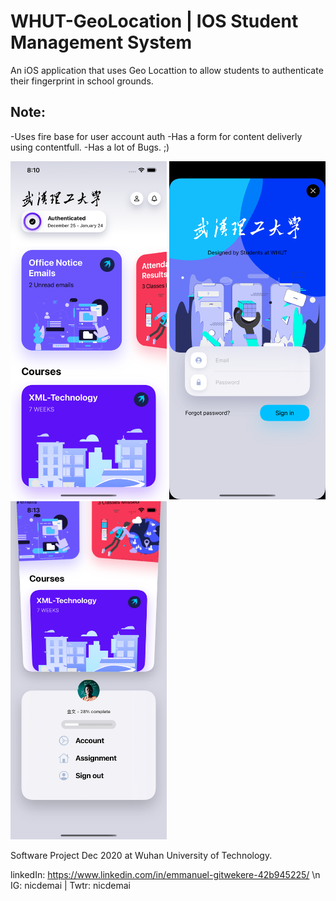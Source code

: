 # WHUT-GeoLocation | IOS Student Management System
An iOS application that uses Geo Locattion to allow students to authenticate their fingerprint in school grounds. 

## Note:
-Uses fire base for user account auth
-Has a form for content deliverly using contentfull.
-Has a lot of Bugs. ;)

<img src="https://github.com/azerty166/WHUT-GeoLocation/blob/main/Screens/Simulator%20Screen%20Shot%20-%20iPhone%2013%20Pro%20Max%20-%202021-11-20%20at%2020.10.00.png" width="250" />  <img src="https://github.com/azerty166/WHUT-GeoLocation/blob/main/Screens/Simulator%20Screen%20Shot%20-%20iPhone%2013%20Pro%20Max%20-%202021-11-20%20at%2020.10.22.png" width="250" />    <img src="https://github.com/azerty166/WHUT-GeoLocation/blob/main/Screens/Simulator%20Screen%20Shot%20-%20iPhone%2013%20Pro%20Max%20-%202021-11-20%20at%2020.13.49.png" width="250" />

Software Project Dec 2020 at Wuhan University of Technology. 

linkedIn: https://www.linkedin.com/in/emmanuel-gitwekere-42b945225/
\n IG: nicdemai | Twtr: nicdemai
